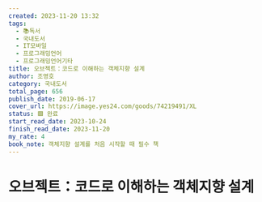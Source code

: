 ```yaml
---
created: 2023-11-20 13:32
tags:
  - 📚독서
  - 국내도서
  - IT모바일
  - 프로그래밍언어
  - 프로그래밍언어기타
title: 오브젝트：코드로 이해하는 객체지향 설계
author: 조영호
category: 국내도서
total_page: 656
publish_date: 2019-06-17
cover_url: https://image.yes24.com/goods/74219491/XL
status: 🟩 완료
start_read_date: 2023-10-24
finish_read_date: 2023-11-20
my_rate: 4
book_note: 객체지향 설계를 처음 시작할 때 필수 책
---
```


# 오브젝트：코드로 이해하는 객체지향 설계

